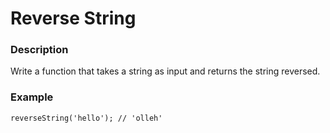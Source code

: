 # Reverse String

### Description
Write a function that takes a string as input and returns the string reversed.

### Example
`reverseString('hello'); // 'olleh'`
